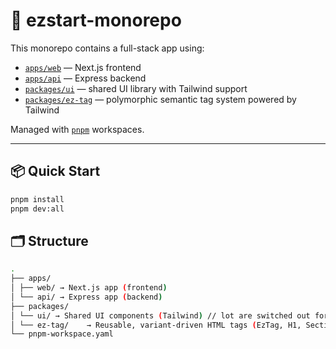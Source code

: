 # 🧱 ezstart-monorepo

This monorepo contains a full-stack app using:

- [`apps/web`](./apps/web/README.md) — Next.js frontend
- [`apps/api`](./apps/api/README.md) — Express backend
- [`packages/ui`](./packages/ui) — shared UI library with Tailwind support
- [`packages/ez-tag`](./packages/libs/ez-tag/README.md) — polymorphic semantic tag system powered by Tailwind

Managed with [`pnpm`](https://pnpm.io/) workspaces.

---

## 📦 Quick Start

```bash
pnpm install
pnpm dev:all
```

## 🗂️ Structure

```bash
.
├── apps/
│ ├── web/ → Next.js app (frontend)
│ └── api/ → Express app (backend)
├── packages/
│ └── ui/ → Shared UI components (Tailwind) // lot are switched out for ez-tag
│ └── ez-tag/    → Reusable, variant-driven HTML tags (EzTag, H1, Section, etc.)
└── pnpm-workspace.yaml

```
